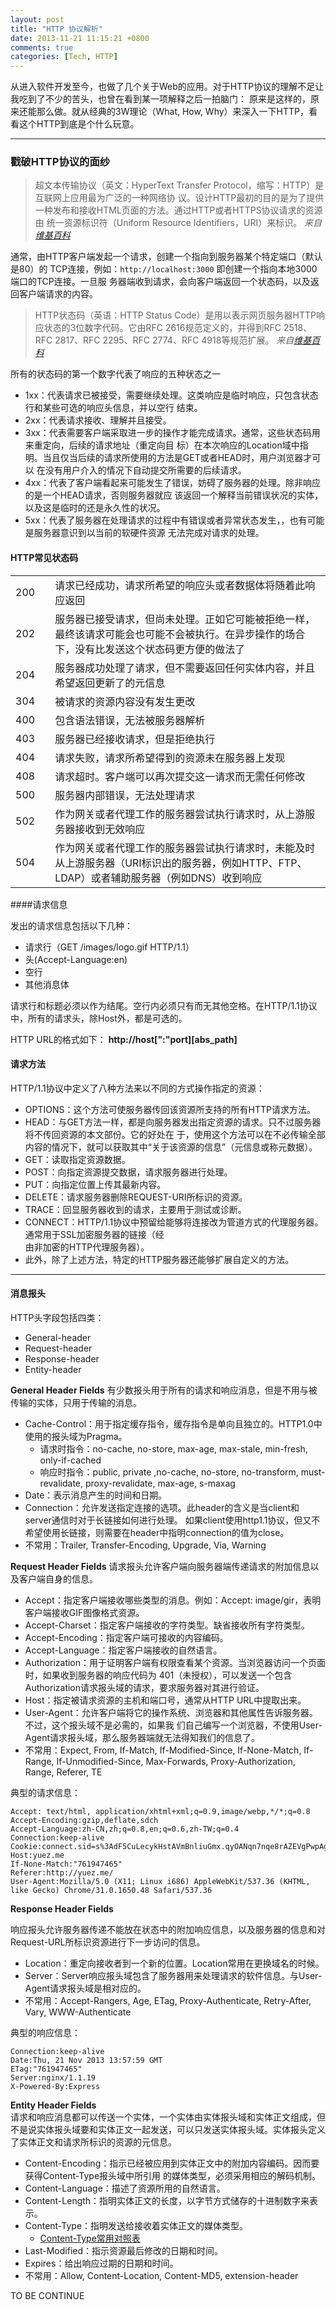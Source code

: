 ```yaml
---
layout: post
title: "HTTP 协议解析"
date: 2013-11-21 11:15:21 +0800
comments: true
categories: [Tech, HTTP]
---
```

从进入软件开发至今，也做了几个关于Web的应用。对于HTTP协议的理解不足让我吃到了不少的苦头，也曾在看到某一项解释之后一拍脑门：
原来是这样的，原来还能那么做。就从经典的3W理论（What, How,
Why）来深入一下HTTP，看看这个HTTP到底是个什么玩意。 

******
### 戳破HTTP协议的面纱

> 超文本传输协议（英文：HyperText Transfer
> Protocol，缩写：HTTP）是互联网上应用最为广泛的一种网络协
   议。设计HTTP最初的目的是为了提供一种发布和接收HTML页面的方法。通过HTTP或者HTTPS协议请求的资源由
   统一资源标识符（Uniform Resource Identifiers，URI）来标识。
   *来自[维基百科](http://zh.wikipedia.org/wiki/超文本传输协议)*

通常，由HTTP客户端发起一个请求，创建一个指向到服务器某个特定端口（默认是80）的
TCP连接，例如：`http://localhost:3000` 即创建一个指向本地3000端口的TCP连接。一旦服
务器端收到请求，会向客户端返回一个状态码，以及返回客户端请求的内容。

> HTTP状态码（英语：HTTP Status
> Code）是用以表示网页服务器HTTP响应状态的3位数字代码。它由RFC 
   2616规范定义的，并得到RFC 2518、RFC 2817、RFC 2295、RFC 2774、RFC 4918等规范扩展。
   *来自[维基百科](http://zh.wikipedia.org/wiki/HTTP状态码)*

所有的状态码的第一个数字代表了响应的五种状态之一

+ 1xx：代表请求已被接受，需要继续处理。这类响应是临时响应，只包含状态行和某些可选的响应头信息，并以空行
   结束。
+ 2xx：代表请求接收、理解并且接受。
+ 3xx：代表需要客户端采取进一步的操作才能完成请求。通常，这些状态码用来重定向，后续的请求地址（重定向目
   标）在本次响应的Location域中指明。当且仅当后续的请求所使用的方法是GET或者HEAD时，用户浏览器才可以
   在没有用户介入的情况下自动提交所需要的后续请求。
+ 4xx：代表了客户端看起来可能发生了错误，妨碍了服务器的处理。除非响应的是一个HEAD请求，否则服务器就应
   该返回一个解释当前错误状况的实体，以及这是临时的还是永久性的状况。
+ 5xx：代表了服务器在处理请求的过程中有错误或者异常状态发生，，也有可能是服务器意识到以当前的软硬件资源
   无法完成对请求的处理。

#### HTTP常见状态码

<table class="table">
  <tr><td>200<td><td>请求已经成功，请求所希望的响应头或者数据体将随着此响应返回</td></tr>
  <tr><td>202<td><td>服务器已接受请求，但尚未处理。正如它可能被拒绝一样，最终该请求可能会也可能不会被执行。在异步操作的场合下，没有比发送这个状态码更方便的做法了</td></tr>
  <tr><td>204<td><td>服务器成功处理了请求，但不需要返回任何实体内容，并且希望返回更新了的元信息</td></tr>
  <tr><td>304<td><td>被请求的资源内容没有发生更改</td></tr>
  <tr><td>400<td><td>包含语法错误，无法被服务器解析</td></tr>
  <tr><td>403<td><td>服务器已经接收请求，但是拒绝执行</td></tr>
  <tr><td>404<td><td>请求失败，请求所希望得到的资源未在服务器上发现</td></tr>
  <tr><td>408<td><td>请求超时。客户端可以再次提交这一请求而无需任何修改</td></tr>
  <tr><td>500<td><td>服务器内部错误，无法处理请求</td></tr>
  <tr><td>502<td><td>作为网关或者代理工作的服务器尝试执行请求时，从上游服务器接收到无效响应</td></tr>
  <tr><td>504<td><td>作为网关或者代理工作的服务器尝试执行请求时，未能及时从上游服务器（URI标识出的服务器，例如HTTP、FTP、LDAP）或者辅助服务器（例如DNS）收到响应</td></tr>
</table>

####请求信息

发出的请求信息包括以下几种：

+ 请求行（GET /images/logo.gif HTTP/1.1）
+ 头(Accept-Language:en)
+ 空行
+ 其他消息体

请求行和标题必须以<CR><LF>作为结尾。空行内必须只有<CR><LF>而无其他空格。在HTTP/1.1协议中，所有的请求头，除Host外，都是可选的。

HTTP URL的格式如下：
**http://host[":"port][abs_path]**

#### 请求方法

HTTP/1.1协议中定义了八种方法来以不同的方式操作指定的资源：

+ OPTIONS：这个方法可使服务器传回该资源所支持的所有HTTP请求方法。
+ HEAD：与GET方法一样，都是向服务器发出指定资源的请求。只不过服务器将不传回资源的本文部份。它的好处在
   于，使用这个方法可以在不必传输全部内容的情况下，就可以获取其中“关于该资源的信息”（元信息或称元数据）。
+ GET：读取指定资源数据。
+ POST：向指定资源提交数据，请求服务器进行处理。
+ PUT：向指定位置上传其最新内容。
+ DELETE：请求服务器删除REQUEST-URI所标识的资源。
+ TRACE：回显服务器收到的请求，主要用于测试或诊断。
+ CONNECT：HTTP/1.1协议中预留给能够将连接改为管道方式的代理服务器。通常用于SSL加密服务器的链接（经       
   由非加密的HTTP代理服务器）。
+ 此外，除了上述方法，特定的HTTP服务器还能够扩展自定义的方法。

******

#### 消息报头

HTTP头字段包括四类：

+ General-header
+ Request-header
+ Response-header
+ Entity-header

**General Header Fields**
有少数报头用于所有的请求和响应消息，但是不用与被传输的实体，只用于传输的消息。

+ Cache-Control：用于指定缓存指令，缓存指令是单向且独立的。HTTP1.0中使用的报头域为Pragma。
  + 请求时指令：no-cache, no-store, max-age, max-stale, min-fresh, only-if-cached
  + 响应时指令：public, private ,no-cache, no-store, no-transform, must-revalidate, proxy-revalidate, max-age, s-maxag
+ Date：表示消息产生的时间和日期。
+ Connection：允许发送指定连接的选项。此header的含义是当client和server通信时对于长链接如何进行处理。
    如果client使用http1.1协议，但又不希望使用长链接，则需要在header中指明connection的值为close。
+ 不常用：Trailer, Transfer-Encoding, Upgrade, Via, Warning

**Request Header Fields**
请求报头允许客户端向服务器端传递请求的附加信息以及客户端自身的信息。

+ Accept：指定客户端接收哪些类型的消息。例如：Accept: image/gir，表明客户端接收GIF图像格式资源。
+ Accept-Charset：指定客户端接收的字符类型。缺省接收所有字符类型。
+ Accept-Encoding：指定客户端可接收的内容编码。
+ Accept-Language：指定客户端接收的自然语言。
+ Authorization：用于证明客户端有权限查看某个资源。当浏览器访问一个页面时，如果收到服务器的响应代码为
   401（未授权），可以发送一个包含Authorization请求报头域的请求，要求服务器对其进行验证。
+ Host：指定被请求资源的主机和端口号，通常从HTTP URL中提取出来。
+ User-Agent：允许客户端将它的操作系统、浏览器和其他属性告诉服务器。不过，这个报头域不是必需的，如果我
   们自己编写一个浏览器，不使用User-Agent请求报头域，那么服务器端就无法得知我们的信息了。
+ 不常用：Expect, From, If-Match, If-Modified-Since, If-None-Match, If-Range, If-Unmodified-Since, Max-Forwards, Proxy-Authorization, Range, Referer, TE

典型的请求信息：

``` http
Accept: text/html, application/xhtml+xml;q=0.9,image/webp,*/*;q=0.8
Accept-Encoding:gzip,deflate,sdch
Accept-Language:zh-CN,zh;q=0.8,en;q=0.6,zh-TW;q=0.4
Connection:keep-alive
Cookie:connect.sid=s%3AdF5CuLecykHstAVmBnliuGmx.qyOANqn7nqe8rAZEVgPwpAgc2pKkfWgtnhNg7A1CWp0
Host:yuez.me  
If-None-Match:"761947465"
Referer:http://yuez.me/
User-Agent:Mozilla/5.0 (X11; Linux i686) AppleWebKit/537.36 (KHTML, like Gecko) Chrome/31.0.1650.48 Safari/537.36
```

**Response Header Fields**

响应报头允许服务器传递不能放在状态中的附加响应信息，以及服务器的信息和对Request-URL所标识资源进行下一步访问的信息。

+ Location：重定向接收者到一个新的位置。Location常用在更换域名的时候。
+ Server：Server响应报头域包含了服务器用来处理请求的软件信息。与User-Agent请求报头域是相对应的。
+ 不常用：Accept-Rangers, Age, ETag, Proxy-Authenticate, Retry-After, Vary, WWW-Authenticate

典型的响应信息：

``` http
Connection:keep-alive
Date:Thu, 21 Nov 2013 13:57:59 GMT
ETag:"761947465"
Server:nginx/1.1.19
X-Powered-By:Express
```

**Entity Header Fields**    
请求和响应消息都可以传送一个实体，一个实体由实体报头域和实体正文组成，但不是说实体报头域要和实体正文一起发送，可以只发送实体报头域。实体报头定义了实体正文和请求所标识的资源的元信息。

+ Content-Encoding：指示已经被应用到实体正文中的附加内容编码。因而要获得Content-Type报头域中所引用
   的媒体类型，必须采用相应的解码机制。
+ Content-Language：描述了资源所用的自然语言。
+ Content-Length：指明实体正文的长度，以字节方式储存的十进制数字来表示。
+ Content-Type：指明发送给接收着实体正文的媒体类型。
  + [Content-Type常用对照表](http://tool.oschina.net/commons)
+ Last-Modified：指示资源最后修改的日期和时间。
+ Expires：给出响应过期的日期和时间。
+ 不常用：Allow, Content-Location, Content-MD5, extension-header

TO BE CONTINUE
